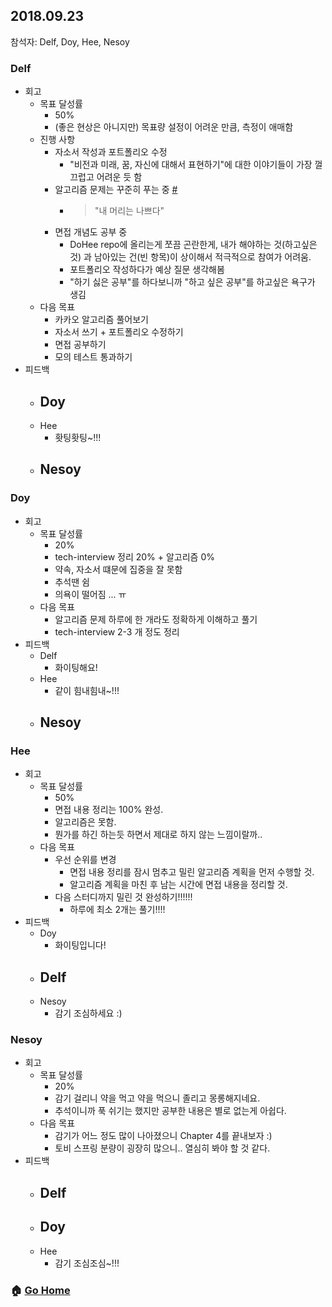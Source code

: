 ## 2018.09.23
참석자: Delf, Doy, Hee, Nesoy

### Delf
- 회고
  - 목표 달성률
    - 50%
    - (좋은 현상은 아니지만) 목표량 설정이 어려운 만큼, 측정이 애매함
  - 진행 사항
    - 자소서 작성과 포트폴리오 수정
      - "비전과 미래, 꿈, 자신에 대해서 표현하기"에 대한 이야기들이 가장 껄끄럽고 어려운 듯 함
    - 알고리즘 문제는 꾸준히 푸는 중 [#](https://github.com/Delf-Lee/Daily-Programing)
      - >"내 머리는 나쁘다"
    - 면접 개념도 공부 중
      - DoHee repo에 올리는게 쪼끔 곤란한게, 내가 해야하는 것(하고싶은 것) 과 남아있는 건(빈 항목)이 상이해서 적극적으로 참여가 어려움.
      - 포트폴리오 작성하다가 예상 질문 생각해봄
      - "하기 싫은 공부"를 하다보니까 "하고 싶은 공부"를 하고싶은 욕구가 생김
  - 다음 목표
    - 카카오 알고리즘 풀어보기
    - 자소서 쓰기 + 포트폴리오 수정하기
    - 면접 공부하기
    - 모의 테스트 통과하기
- 피드백
  - Doy
    -
  - Hee
    - 홧팅홧팅~!!!
  - Nesoy
    -

### Doy
- 회고
  - 목표 달성률
    - 20%
    - tech-interview 정리 20% + 알고리즘 0%
    - 약속, 자소서 떄문에 집중을 잘 못함
    - 추석땐 쉼
    - 의욕이 떨어짐 ... ㅠ
  - 다음 목표
    - 알고리즘 문제 하루에 한 개라도 정확하게 이해하고 풀기
    - tech-interview 2-3 개 정도 정리
- 피드백
  - Delf
    - 화이팅해요!
  - Hee
    - 같이 힘내힘내~!!!
  - Nesoy
    -

### Hee
- 회고
  - 목표 달성률
    - 50%
    - 면접 내용 정리는 100% 완성.
    - 알고리즘은 못함.
    - 뭔가를 하긴 하는듯 하면서 제대로 하지 않는 느낌이랄까..
  - 다음 목표
    - 우선 순위를 변경
      - 면접 내용 정리를 잠시 멈추고 밀린 알고리즘 계획을 먼저 수행할 것.
      - 알고리즘 계획을 마친 후 남는 시간에 면접 내용을 정리할 것.
    - 다음 스터디까지 밀린 것 완성하기!!!!!!
      - 하루에 최소 2개는 풀기!!!!
- 피드백
  - Doy
    - 화이팅입니다!
  - Delf
    -
  - Nesoy
    - 감기 조심하세요 :)

### Nesoy
- 회고
  - 목표 달성률
    - 20%
    - 감기 걸리니 약을 먹고 약을 먹으니 졸리고 몽롱해지네요.
    - 추석이니까 푹 쉬기는 했지만 공부한 내용은 별로 없는게 아쉽다.
  - 다음 목표
    - 감기가 어느 정도 많이 나아졌으니 Chapter 4를 끝내보자 :)
    - 토비 스프링 분량이 굉장히 많으니.. 열심히 봐야 할 것 같다.
- 피드백
  - Delf
    -
  - Doy
    -
  - Hee
    - 감기 조심조심~!!!

### :house: [Go Home](https://github.com/T-WWL/WWL)
